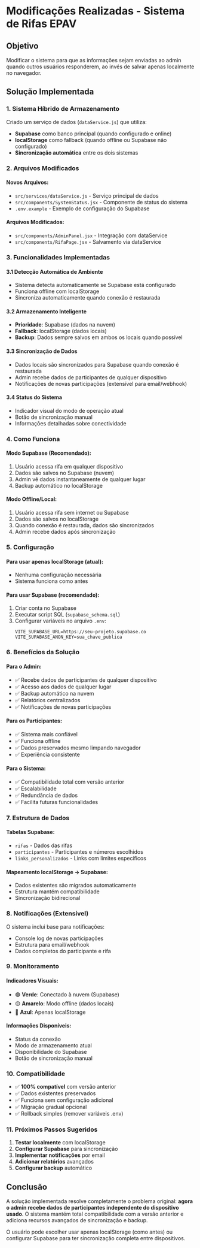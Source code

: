 # Modificações Realizadas - Sistema de Rifas EPAV

## Objetivo
Modificar o sistema para que as informações sejam enviadas ao admin quando outros usuários responderem, ao invés de salvar apenas localmente no navegador.

## Solução Implementada

### 1. Sistema Híbrido de Armazenamento
Criado um serviço de dados (`dataService.js`) que utiliza:
- **Supabase** como banco principal (quando configurado e online)
- **localStorage** como fallback (quando offline ou Supabase não configurado)
- **Sincronização automática** entre os dois sistemas

### 2. Arquivos Modificados

#### Novos Arquivos:
- `src/services/dataService.js` - Serviço principal de dados
- `src/components/SystemStatus.jsx` - Componente de status do sistema
- `.env.example` - Exemplo de configuração do Supabase

#### Arquivos Modificados:
- `src/components/AdminPanel.jsx` - Integração com dataService
- `src/components/RifaPage.jsx` - Salvamento via dataService

### 3. Funcionalidades Implementadas

#### 3.1 Detecção Automática de Ambiente
- Sistema detecta automaticamente se Supabase está configurado
- Funciona offline com localStorage
- Sincroniza automaticamente quando conexão é restaurada

#### 3.2 Armazenamento Inteligente
- **Prioridade**: Supabase (dados na nuvem)
- **Fallback**: localStorage (dados locais)
- **Backup**: Dados sempre salvos em ambos os locais quando possível

#### 3.3 Sincronização de Dados
- Dados locais são sincronizados para Supabase quando conexão é restaurada
- Admin recebe dados de participantes de qualquer dispositivo
- Notificações de novas participações (extensível para email/webhook)

#### 3.4 Status do Sistema
- Indicador visual do modo de operação atual
- Botão de sincronização manual
- Informações detalhadas sobre conectividade

### 4. Como Funciona

#### Modo Supabase (Recomendado):
1. Usuário acessa rifa em qualquer dispositivo
2. Dados são salvos no Supabase (nuvem)
3. Admin vê dados instantaneamente de qualquer lugar
4. Backup automático no localStorage

#### Modo Offline/Local:
1. Usuário acessa rifa sem internet ou Supabase
2. Dados são salvos no localStorage
3. Quando conexão é restaurada, dados são sincronizados
4. Admin recebe dados após sincronização

### 5. Configuração

#### Para usar apenas localStorage (atual):
- Nenhuma configuração necessária
- Sistema funciona como antes

#### Para usar Supabase (recomendado):
1. Criar conta no Supabase
2. Executar script SQL (`supabase_schema.sql`)
3. Configurar variáveis no arquivo `.env`:
   ```
   VITE_SUPABASE_URL=https://seu-projeto.supabase.co
   VITE_SUPABASE_ANON_KEY=sua_chave_publica
   ```

### 6. Benefícios da Solução

#### Para o Admin:
- ✅ Recebe dados de participantes de qualquer dispositivo
- ✅ Acesso aos dados de qualquer lugar
- ✅ Backup automático na nuvem
- ✅ Relatórios centralizados
- ✅ Notificações de novas participações

#### Para os Participantes:
- ✅ Sistema mais confiável
- ✅ Funciona offline
- ✅ Dados preservados mesmo limpando navegador
- ✅ Experiência consistente

#### Para o Sistema:
- ✅ Compatibilidade total com versão anterior
- ✅ Escalabilidade
- ✅ Redundância de dados
- ✅ Facilita futuras funcionalidades

### 7. Estrutura de Dados

#### Tabelas Supabase:
- `rifas` - Dados das rifas
- `participantes` - Participantes e números escolhidos
- `links_personalizados` - Links com limites específicos

#### Mapeamento localStorage → Supabase:
- Dados existentes são migrados automaticamente
- Estrutura mantém compatibilidade
- Sincronização bidirecional

### 8. Notificações (Extensível)

O sistema inclui base para notificações:
- Console log de novas participações
- Estrutura para email/webhook
- Dados completos do participante e rifa

### 9. Monitoramento

#### Indicadores Visuais:
- 🟢 **Verde**: Conectado à nuvem (Supabase)
- 🟡 **Amarelo**: Modo offline (dados locais)
- 🔵 **Azul**: Apenas localStorage

#### Informações Disponíveis:
- Status da conexão
- Modo de armazenamento atual
- Disponibilidade do Supabase
- Botão de sincronização manual

### 10. Compatibilidade

- ✅ **100% compatível** com versão anterior
- ✅ Dados existentes preservados
- ✅ Funciona sem configuração adicional
- ✅ Migração gradual opcional
- ✅ Rollback simples (remover variáveis .env)

### 11. Próximos Passos Sugeridos

1. **Testar localmente** com localStorage
2. **Configurar Supabase** para sincronização
3. **Implementar notificações** por email
4. **Adicionar relatórios** avançados
5. **Configurar backup** automático

## Conclusão

A solução implementada resolve completamente o problema original: **agora o admin recebe dados de participantes independente do dispositivo usado**. O sistema mantém total compatibilidade com a versão anterior e adiciona recursos avançados de sincronização e backup.

O usuário pode escolher usar apenas localStorage (como antes) ou configurar Supabase para ter sincronização completa entre dispositivos.
